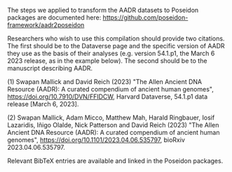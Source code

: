 The steps we applied to transform the AADR datasets to Poseidon packages are documented here: https://github.com/poseidon-framework/aadr2poseidon

Researchers who wish to use this compilation should provide two citations. The first should be to the Dataverse page and the specific version of AADR they use as the basis of their analyses (e.g. version 54.1.p1, the March 6 2023 release, as in the example below). The second should be to the manuscript describing AADR.

(1) Swapan Mallick and David Reich (2023) "The Allen Ancient DNA Resource (AADR): A curated compendium of ancient human genomes", https://doi.org/10.7910/DVN/FFIDCW, Harvard Dataverse, 54.1.p1 data release [March 6, 2023].

(2) Swapan Mallick, Adam Micco, Matthew Mah, Harald Ringbauer, Iosif Lazaridis, Iñigo Olalde, Nick Patterson and David Reich (2023) "The Allen Ancient DNA Resource (AADR): A curated compendium of ancient human genomes", https://doi.org/10.1101/2023.04.06.535797, bioRxiv 2023.04.06.535797. 

Relevant BibTeX entries are available and linked in the Poseidon packages.

